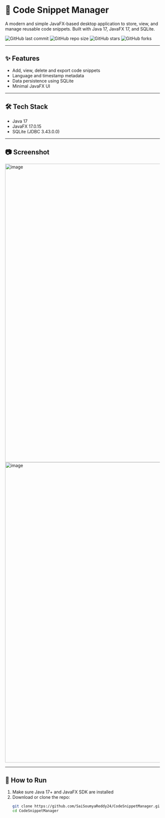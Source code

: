 # 📘 Code Snippet Manager

A modern and simple JavaFX-based desktop application to store, view, and manage reusable code snippets. Built with Java 17, JavaFX 17, and SQLite.

![GitHub last commit](https://img.shields.io/github/last-commit/SaiSoumyaReddy24/CodeSnippetManager?style=flat-square)
![GitHub repo size](https://img.shields.io/github/repo-size/SaiSoumyaReddy24/CodeSnippetManager?style=flat-square)
![GitHub stars](https://img.shields.io/github/stars/SaiSoumyaReddy24/CodeSnippetManager?style=flat-square)
![GitHub forks](https://img.shields.io/github/forks/SaiSoumyaReddy24/CodeSnippetManager?style=flat-square)

---

## ✨ Features

- Add, view, delete and export code snippets
- Language and timestamp metadata
- Data persistence using SQLite
- Minimal JavaFX UI

---

## 🛠️ Tech Stack

- Java 17
- JavaFX 17.0.15
- SQLite (JDBC 3.43.0.0)

---

## 📷 Screenshot

<img width="751" height="971" alt="image" src="https://github.com/user-attachments/assets/1fc8fe38-f1fc-49c5-949b-9e27fe3ee9bc" />

<img width="752" height="977" alt="image" src="https://github.com/user-attachments/assets/fd5f6c26-fb64-4854-ad93-ea71468eeb5c" />



---

## 🚀 How to Run

1. Make sure Java 17+ and JavaFX SDK are installed
2. Download or clone the repo:
   ```bash
   git clone https://github.com/SaiSoumyaReddy24/CodeSnippetManager.git
   cd CodeSnippetManager
